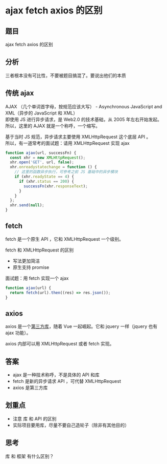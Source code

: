 # ajax fetch axios 的区别

## 题目

ajax fetch axios 的区别

## 分析

三者根本没有可比性，不要被题目搞混了。要说出他们的本质

## 传统 ajax

AJAX （几个单词首字母，按规范应该大写） - Asynchronous JavaScript and XML（异步的 JavaScript 和 XML）<br>
即使用 JS 进行异步请求，是 Web2.0 的技术基础，从 2005 年左右开始发起。<br>
所以，这里的 AJAX 就是一个称呼，一个缩写。

基于当时 JS 规范，异步请求主要使用 XMLHttpRequest 这个底层 API 。<br>
所以，有一道常考的面试题：请用 XMLHttpRequest 实现 ajax

```js
function ajax(url, successFn) {
  const xhr = new XMLHttpRequest();
  xhr.open('GET', url, false);
  xhr.onreadystatechange = function () {
    // 这里的函数异步执行，可参考之前 JS 基础中的异步模块
    if (xhr.readyState == 4) {
      if (xhr.status == 200) {
        successFn(xhr.responseText);
      }
    }
  };
  xhr.send(null);
}
```

## fetch

fetch 是一个原生 API ，它和 XMLHttpRequest 一个级别。

fetch 和 XMLHttpRequest 的区别

- 写法更加简洁
- 原生支持 promise

面试题：用 fetch 实现一个 ajax

```js
function ajax(url) {
  return fetch(url).then((res) => res.json());
}
```

## axios

axios 是一个[第三方库](https://www.npmjs.com/package/axios)，随着 Vue 一起崛起。它和 jquery 一样（jquery 也有 ajax 功能）。

axios 内部可以用 XMLHttpRequest 或者 fetch 实现。

## 答案

- ajax 是一种技术称呼，不是具体的 API 和库
- fetch 是新的异步请求 API ，可代替 XMLHttpRequest
- axios 是第三方库

## 划重点

- 注意 库 和 API 的区别
- 实际项目要用库，尽量不要自己造轮子（除非有其他目的）

## 思考

库 和 框架 有什么区别？

